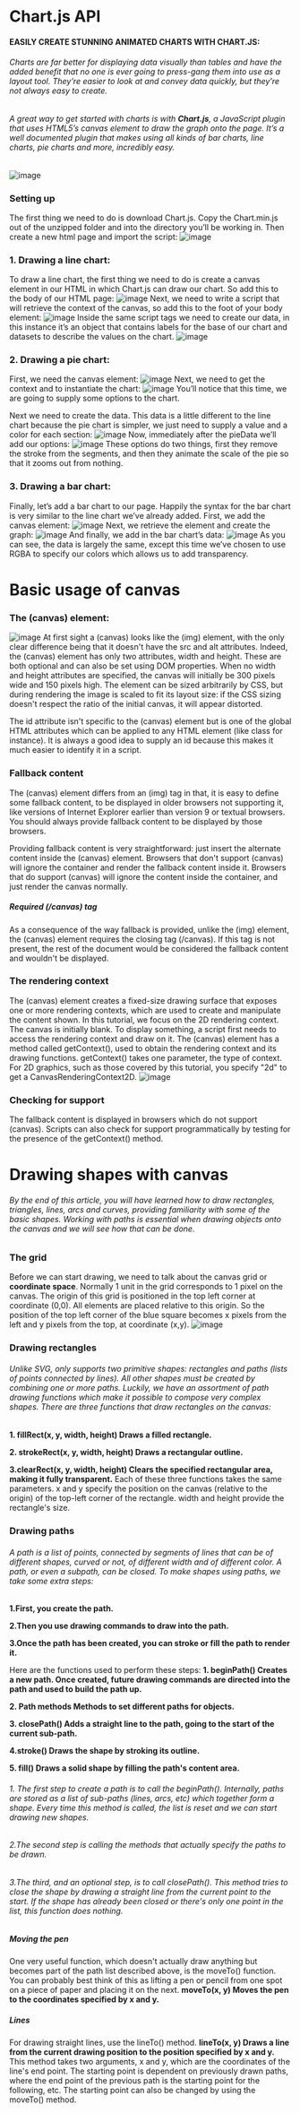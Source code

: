 # Chart.js API
#### EASILY CREATE STUNNING ANIMATED CHARTS WITH CHART.JS:
###### Charts are far better for displaying data visually than tables and have the added benefit that no one is ever going to press-gang them into use as a layout tool. They’re easier to look at and convey data quickly, but they’re not always easy to create.
###### A great way to get started with charts is with **Chart.js**, a JavaScript plugin that uses HTML5’s canvas element to draw the graph onto the page. It’s a well documented plugin that makes using all kinds of bar charts, line charts, pie charts and more, incredibly easy.
![image](https://miro.medium.com/max/3648/1*rEZJ5Y_BiurUpvWZWRJx9w.png)

###  Setting up
The first thing we need to do is download Chart.js. Copy the Chart.min.js out of the unzipped folder and into the directory you’ll be working in. Then create a new html page and import the script:
![image](images/chart1.png)

### 1. Drawing a line chart:
To draw a line chart, the first thing we need to do is create a canvas element in our HTML in which Chart.js can draw our chart. So add this to the body of our HTML page:
![image](images/chart2.png)
Next, we need to write a script that will retrieve the context of the canvas, so add this to the foot of your body element:
![image](images/chart3.png)
Inside the same script tags we need to create our data, in this instance it’s an object that contains labels for the base of our chart and datasets to describe the values on the chart.
![image](images/chart4.png)

### 2. Drawing a pie chart:
First, we need the canvas element: 
![image](images/chart5.png)
Next, we need to get the context and to instantiate the chart:
![image](images/chart6.png)
You’ll notice that this time, we are going to supply some options to the chart.

Next we need to create the data. This data is a little different to the line chart because the pie chart is simpler, we just need to supply a value and a color for each section:
![image](images/chart7.png)
Now, immediately after the pieData we’ll add our options:
![image](images/chart8.png)
These options do two things, first they remove the stroke from the segments, and then they animate the scale of the pie so that it zooms out from nothing.

### 3. Drawing a bar chart:
Finally, let’s add  a bar chart to our page. Happily the syntax for the bar chart is very similar to the line chart we’ve already added. First, we add the canvas element:
![image](images/chart9.png)
Next, we retrieve the element and create the graph:
![image](images/chart10.png)
And finally, we add in the bar chart’s data:
![image](images/chart11.png)
As you can see, the data is largely the same, except this time we’ve chosen to use RGBA to specify our colors which allows us to add transparency.

# Basic usage of canvas
### The (canvas) element:
![image](images/canvas1.png)
At first sight a (canvas) looks like the (img) element, with the only clear difference being that it doesn't have the src and alt attributes. Indeed, the (canvas) element has only two attributes, width and height. These are both optional and can also be set using DOM properties. When no width and height attributes are specified, the canvas will initially be 300 pixels wide and 150 pixels high. The element can be sized arbitrarily by CSS, but during rendering the image is scaled to fit its layout size: if the CSS sizing doesn't respect the ratio of the initial canvas, it will appear distorted.

The id attribute isn't specific to the (canvas) element but is one of the global HTML attributes which can be applied to any HTML element (like class for instance). It is always a good idea to supply an id because this makes it much easier to identify it in a script.

### Fallback content
The (canvas) element differs from an (img) tag in that, it is easy to define some fallback content, to be displayed in older browsers not supporting it, like versions of Internet Explorer earlier than version 9 or textual browsers. You should always provide fallback content to be displayed by those browsers.

Providing fallback content is very straightforward: just insert the alternate content inside the (canvas) element. Browsers that don't support (canvas) will ignore the container and render the fallback content inside it. Browsers that do support (canvas) will ignore the content inside the container, and just render the canvas normally.
##### Required (/canvas) tag
As a consequence of the way fallback is provided, unlike the (img) element, the (canvas) element requires the closing tag (/canvas). If this tag is not present, the rest of the document would be considered the fallback content and wouldn't be displayed.

### The rendering context
The (canvas) element creates a fixed-size drawing surface that exposes one or more rendering contexts, which are used to create and manipulate the content shown. In this tutorial, we focus on the 2D rendering context.
The canvas is initially blank. To display something, a script first needs to access the rendering context and draw on it. The (canvas) element has a method called getContext(), used to obtain the rendering context and its drawing functions. getContext() takes one parameter, the type of context. For 2D graphics, such as those covered by this tutorial, you specify "2d" to get a CanvasRenderingContext2D.
![image](images/canvas2.png)

### Checking for support
The fallback content is displayed in browsers which do not support (canvas). Scripts can also check for support programmatically by testing for the presence of the getContext() method.

# Drawing shapes with canvas
 ###### By the end of this article, you will have learned how to draw rectangles, triangles, lines, arcs and curves, providing familiarity with some of the basic shapes. Working with paths is essential when drawing objects onto the canvas and we will see how that can be done.

### The grid
Before we can start drawing, we need to talk about the canvas grid or **coordinate space**. 
Normally 1 unit in the grid corresponds to 1 pixel on the canvas. The origin of this grid is positioned in the top left corner at coordinate (0,0). All elements are placed relative to this origin. So the position of the top left corner of the blue square becomes x pixels from the left and y pixels from the top, at coordinate (x,y).
![image](images/grid1.png)

### Drawing rectangles
###### Unlike SVG, <canvas> only supports two primitive shapes: rectangles and paths (lists of points connected by lines). All other shapes must be created by combining one or more paths. Luckily, we have an assortment of path drawing functions which make it possible to compose very complex shapes. There are three functions that draw rectangles on the canvas:
**1. fillRect(x, y, width, height)
Draws a filled rectangle.**

**2. strokeRect(x, y, width, height)
Draws a rectangular outline.**

**3.clearRect(x, y, width, height)
Clears the specified rectangular area, making it fully transparent.**
Each of these three functions takes the same parameters. x and y specify the position on the canvas (relative to the origin) of the top-left corner of the rectangle. width and height provide the rectangle's size.

### Drawing paths
###### A path is a list of points, connected by segments of lines that can be of different shapes, curved or not, of different width and of different color. A path, or even a subpath, can be closed. To make shapes using paths, we take some extra steps:

**1.First, you create the path.**

**2.Then you use drawing commands to draw into the path.**

**3.Once the path has been created, you can stroke or fill the path to render it.**

Here are the functions used to perform these steps:
**1. beginPath()
Creates a new path. Once created, future drawing commands are directed into the path and used to build the path up.**

**2. Path methods
Methods to set different paths for objects.**

**3. closePath()
Adds a straight line to the path, going to the start of the current sub-path.**

**4.stroke()
Draws the shape by stroking its outline.**

**5. fill()
Draws a solid shape by filling the path's content area.**

###### 1. The first step to create a path is to call the beginPath(). Internally, paths are stored as a list of sub-paths (lines, arcs, etc) which together form a shape. Every time this method is called, the list is reset and we can start drawing new shapes.
 ###### 2.The second step is calling the methods that actually specify the paths to be drawn.
 ###### 3.The third, and an optional step, is to call closePath(). This method tries to close the shape by drawing a straight line from the current point to the start. If the shape has already been closed or there's only one point in the list, this function does nothing.

##### Moving the pen
One very useful function, which doesn't actually draw anything but becomes part of the path list described above, is the moveTo() function. You can probably best think of this as lifting a pen or pencil from one spot on a piece of paper and placing it on the next.
**moveTo(x, y)
Moves the pen to the coordinates specified by x and y.**

##### Lines
For drawing straight lines, use the lineTo() method.
**lineTo(x, y)
Draws a line from the current drawing position to the position specified by x and y.**
This method takes two arguments, x and y, which are the coordinates of the line's end point. The starting point is dependent on previously drawn paths, where the end point of the previous path is the starting point for the following, etc. The starting point can also be changed by using the moveTo() method.

